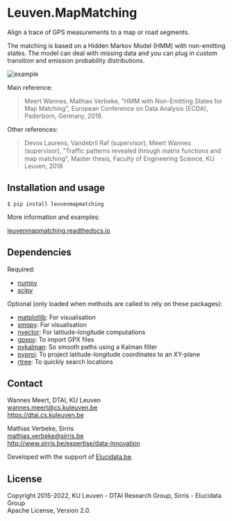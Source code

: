 # Leuven.MapMatching

Align a trace of GPS measurements to a map or road segments.

The matching is based on a Hidden Markov Model (HMM) with non-emitting 
states. The model can deal with missing data and you can plug in custom
transition and emission probability distributions.

![example](http://people.cs.kuleuven.be/wannes.meert/leuvenmapmatching/example1.png?v=2)

Main reference:

> Meert Wannes, Mathias Verbeke, "HMM with Non-Emitting States for Map Matching",
> European Conference on Data Analysis (ECDA), Paderborn, Germany, 2018.

Other references:

> Devos Laurens, Vandebril Raf (supervisor), Meert Wannes (supervisor),
> "Trafﬁc patterns revealed through matrix functions and map matching",
> Master thesis, Faculty of Engineering Science, KU Leuven, 2018

## Installation and usage

    $ pip install leuvenmapmatching

More information and examples:

[leuvenmapmatching.readthedocs.io](https://leuvenmapmatching.readthedocs.io)

## Dependencies

Required:

- [numpy](http://www.numpy.org)
- [scipy](https://www.scipy.org)


Optional (only loaded when methods are called to rely on these packages):

- [matplotlib](http://matplotlib.org):
    For visualisation
- [smopy](https://github.com/rossant/smopy):
    For visualisation
- [nvector](https://github.com/pbrod/Nvector):
    For latitude-longitude computations
- [gpxpy](https://github.com/tkrajina/gpxpy):
    To import GPX files
- [pykalman](https://pykalman.github.io):
    So smooth paths using a Kalman filter
- [pyproj](https://jswhit.github.io/pyproj/):
    To project latitude-longitude coordinates to an XY-plane
- [rtree](http://toblerity.org/rtree/):
    To quickly search locations


## Contact

Wannes Meert, DTAI, KU Leuven  
wannes.meert@cs.kuleuven.be  
https://dtai.cs.kuleuven.be

Mathias Verbeke, Sirris  
mathias.verbeke@sirris.be  
http://www.sirris.be/expertise/data-innovation

Developed with the support of [Elucidata.be](http://www.elucidata.be).


## License

Copyright 2015-2022, KU Leuven - DTAI Research Group, Sirris - Elucidata Group  
Apache License, Version 2.0.
